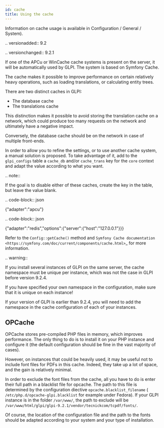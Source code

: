 ```yaml
---
id: cache
title: Using the cache
---
```


Information on cache usage is available in Configuration / General / System).

.. versionadded:: 9.2

.. versionchanged:: 9.2.1

If one of the APCu or WinCache cache systems is present on the server, it will be automatically used by GLPI. The system is based on Symfony Cache.

The cache makes it possible to improve performance on certain relatively heavy operations, such as loading translations, or calculating entity trees.

There are two distinct caches in GLPI:

* The database cache
* The translations cache

This distinction makes it possible to avoid storing the translation cache on a network, which could produce too many requests on the network and ultimately have a negative impact.

Conversely, the database cache should be on the network in case of multiple front-ends.

In order to allow you to refine the settings, or to use another cache system, a manual solution is proposed. To take advantage of it, add to the ``glpi_configs`` table a ``cache_db`` and/or ``cache_trans`` key for the ``core`` context and adapt the value according to what you want.

.. note::

   If the goal is to disable either of these caches, create the key in the table, but leave the value blank.

.. code-block:: json

   {"adapter":"apcu"}

.. code-block:: json

   {"adapter":"redis","options":{"server":{"host":"127.0.0.1"}}}

Refer to the ``Config::getCache()`` method and `Symfony Cache documentation <https://symfony.com/doc/current/components/cache.html>`_ for more information.

.. warning::

   If you install several instances of GLPI on the same server, the cache namespace must be unique per instance, which was not the case in GLPI before version 9.2.4.

   If you have specified your own namespace in the configuration, make sure that it is unique on each instance!

   If your version of GLPI is earlier than 9.2.4, you will need to add the namespace in the cache configuration of each of your instances.

OPCache
-------

OPCache stores pre-compiled PHP files in memory, which improves performance. The only thing to do is to install it on your PHP instance and configure it (the default configuration should be fine in the vast majority of cases).

However, on instances that could be heavily used, it may be useful not to include font files for PDFs in this cache. Indeed, they take up a lot of space, and the gain is relatively minimal.

In order to exclude the font files from the cache, all you have to do is enter their full path in a blacklist file for opcache. The path to this file is determined by the configuration diective ``opcache.blacklist_filename`` ( ``/etc/php.d/opcache-glpi.blacklist`` for example under Fedora). If your GLPI instance is in the folder ``/var/www/``, the path to exclude will be ``/var/www/html/glpi/glpi-9.2.1/vendor/tecnickcom/tcpdf/fonts/``.

Of course, the location of the configuration file and the path to the fonts should be adapted according to your system and your type of installation.
